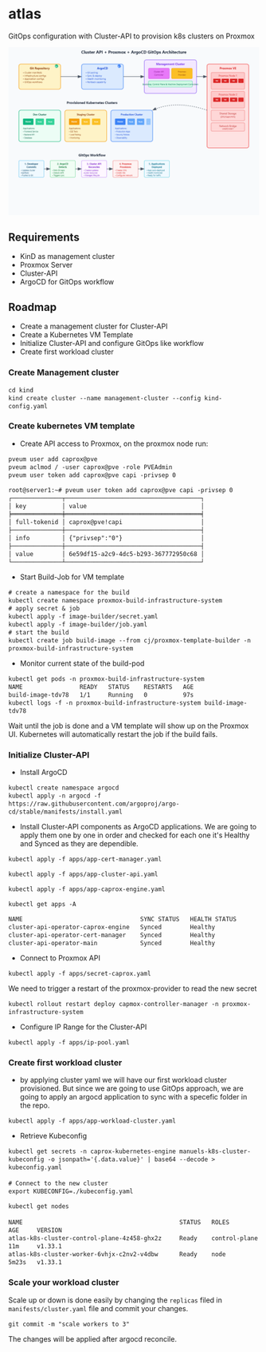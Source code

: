 # atlas
GitOps configuration with Cluster-API to provision k8s clusters on Proxmox

![Architecture](architecture/cluster_api_architecture.png)

## Requirements
- KinD as management cluster
- Proxmox Server 
- Cluster-API
- ArgoCD for GitOps workflow

## Roadmap
- Create a management cluster for Cluster-API
- Create a Kubernetes VM Template
- Initialize Cluster-API and configure GitOps like workflow
- Create first workload cluster

### Create Management cluster
```shell
cd kind
kind create cluster --name management-cluster --config kind-config.yaml
```

### Create kubernetes VM template
- Create API access to Proxmox, on the proxmox node run:
```shell
pveum user add caprox@pve
pveum aclmod / -user caprox@pve -role PVEAdmin
pveum user token add caprox@pve capi -privsep 0
```
```shell
root@server1:~# pveum user token add caprox@pve capi -privsep 0
┌──────────────┬──────────────────────────────────────┐
│ key          │ value                                │
╞══════════════╪══════════════════════════════════════╡
│ full-tokenid │ caprox@pve!capi                      │
├──────────────┼──────────────────────────────────────┤
│ info         │ {"privsep":"0"}                      │
├──────────────┼──────────────────────────────────────┤
│ value        │ 6e59df15-a2c9-4dc5-b293-367772950c68 │
└──────────────┴──────────────────────────────────────┘
```
- Start Build-Job for VM template
```shell
# create a namespace for the build
kubectl create namespace proxmox-build-infrastructure-system
# apply secret & job
kubectl apply -f image-builder/secret.yaml
kubectl apply -f image-builder/job.yaml
# start the build
kubectl create job build-image --from cj/proxmox-template-builder -n proxmox-build-infrastructure-system 
```
- Monitor current state of the build-pod
```shell
kubectl get pods -n proxmox-build-infrastructure-system
NAME                READY   STATUS    RESTARTS   AGE
build-image-tdv78   1/1     Running   0          97s
kubectl logs -f -n proxmox-build-infrastructure-system build-image-tdv78
```
Wait until the job is done and a VM template will show up on the Proxmox UI. Kubernetes will automatically restart the job if the build fails.

### Initialize Cluster-API
- Install ArgoCD
```shell
kubectl create namespace argocd
kubectl apply -n argocd -f https://raw.githubusercontent.com/argoproj/argo-cd/stable/manifests/install.yaml
```
- Install Cluster-API components as ArgoCD applications.
We are going to apply them one by one in order and checked for each one it's Healthy and Synced as they are dependible.
```shell
kubectl apply -f apps/app-cert-manager.yaml
```
```shell
kubectl apply -f apps/app-cluster-api.yaml
```
```shell
kubectl apply -f apps/app-caprox-engine.yaml
```
```shell
kubectl get apps -A
```
```shell
NAME                                 SYNC STATUS   HEALTH STATUS
cluster-api-operator-caprox-engine   Synced        Healthy
cluster-api-operator-cert-manager    Synced        Healthy
cluster-api-operator-main            Synced        Healthy
```
- Connect to Proxmox API
```shell
kubectl apply -f apps/secret-caprox.yaml
```
We need to trigger a restart of the proxmox-provider to read the new secret
```shell
kubectl rollout restart deploy capmox-controller-manager -n proxmox-infrastructure-system
```
- Configure IP Range for the Cluster-API
```shell
kubectl apply -f apps/ip-pool.yaml
```
### Create first workload cluster
- by applying cluster yaml we will have our first workload cluster provisioned. But since we are going to use GitOps approach, we are going to apply an argocd application to sync with a specefic folder in the repo.

```shell
kubectl apply -f apps/app-workload-cluster.yaml
```
- Retrieve Kubeconfig
```shell
kubectl get secrets -n caprox-kubernetes-engine manuels-k8s-cluster-kubeconfig -o jsonpath='{.data.value}' | base64 --decode > kubeconfig.yaml

# Connect to the new cluster
export KUBECONFIG=./kubeconfig.yaml
```
```shell
kubectl get nodes

NAME                                            STATUS   ROLES           AGE     VERSION
atlas-k8s-cluster-control-plane-4z458-ghx2z     Ready    control-plane   11m     v1.33.1
atlas-k8s-cluster-worker-6vhjx-c2nv2-v4dbw      Ready    node            5m23s   v1.33.1
```

### Scale your workload cluster
Scale up or down is done easily by changing the `replicas` filed in `manifests/cluster.yaml` file and commit your changes. 
```shell
git commit -m "scale workers to 3"
```
The changes will be applied after argocd reconcile.
